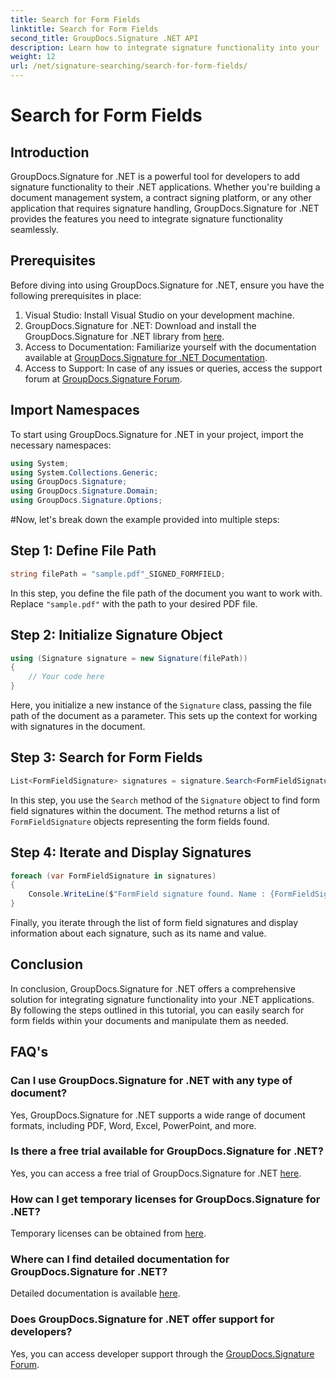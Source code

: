```yaml
---
title: Search for Form Fields
linktitle: Search for Form Fields
second_title: GroupDocs.Signature .NET API
description: Learn how to integrate signature functionality into your .NET applications with GroupDocs.Signature for .NET. Follow our step-by-step for seamless document management.
weight: 12
url: /net/signature-searching/search-for-form-fields/
---
```


# Search for Form Fields

## Introduction
GroupDocs.Signature for .NET is a powerful tool for developers to add signature functionality to their .NET applications. Whether you're building a document management system, a contract signing platform, or any other application that requires signature handling, GroupDocs.Signature for .NET provides the features you need to integrate signature functionality seamlessly.
## Prerequisites
Before diving into using GroupDocs.Signature for .NET, ensure you have the following prerequisites in place:
1. Visual Studio: Install Visual Studio on your development machine.
2. GroupDocs.Signature for .NET: Download and install the GroupDocs.Signature for .NET library from [here](https://releases.groupdocs.com/signature/net/).
3. Access to Documentation: Familiarize yourself with the documentation available at [GroupDocs.Signature for .NET Documentation](https://tutorials.groupdocs.com/signature/net/).
4. Access to Support: In case of any issues or queries, access the support forum at [GroupDocs.Signature Forum](https://forum.groupdocs.com/c/signature/13).

## Import Namespaces
To start using GroupDocs.Signature for .NET in your project, import the necessary namespaces:
```csharp
using System;
using System.Collections.Generic;
using GroupDocs.Signature;
using GroupDocs.Signature.Domain;
using GroupDocs.Signature.Options;
```
#Now, let's break down the example provided into multiple steps:
## Step 1: Define File Path
```csharp
string filePath = "sample.pdf"_SIGNED_FORMFIELD;
```
In this step, you define the file path of the document you want to work with. Replace `"sample.pdf"` with the path to your desired PDF file.
## Step 2: Initialize Signature Object
```csharp
using (Signature signature = new Signature(filePath))
{
    // Your code here
}
```
Here, you initialize a new instance of the `Signature` class, passing the file path of the document as a parameter. This sets up the context for working with signatures in the document.
## Step 3: Search for Form Fields
```csharp
List<FormFieldSignature> signatures = signature.Search<FormFieldSignature>(SignatureType.FormField);
```
In this step, you use the `Search` method of the `Signature` object to find form field signatures within the document. The method returns a list of `FormFieldSignature` objects representing the form fields found.
## Step 4: Iterate and Display Signatures
```csharp
foreach (var FormFieldSignature in signatures)
{
    Console.WriteLine($"FormField signature found. Name : {FormFieldSignature.Name}. Value: {FormFieldSignature.Value}");
}
```
Finally, you iterate through the list of form field signatures and display information about each signature, such as its name and value.

## Conclusion
In conclusion, GroupDocs.Signature for .NET offers a comprehensive solution for integrating signature functionality into your .NET applications. By following the steps outlined in this tutorial, you can easily search for form fields within your documents and manipulate them as needed.
## FAQ's
### Can I use GroupDocs.Signature for .NET with any type of document?
Yes, GroupDocs.Signature for .NET supports a wide range of document formats, including PDF, Word, Excel, PowerPoint, and more.
### Is there a free trial available for GroupDocs.Signature for .NET?
Yes, you can access a free trial of GroupDocs.Signature for .NET [here](https://releases.groupdocs.com/).
### How can I get temporary licenses for GroupDocs.Signature for .NET?
Temporary licenses can be obtained from [here](https://purchase.groupdocs.com/temporary-license/).
### Where can I find detailed documentation for GroupDocs.Signature for .NET?
Detailed documentation is available [here](https://tutorials.groupdocs.com/signature/net/).
### Does GroupDocs.Signature for .NET offer support for developers?
Yes, you can access developer support through the [GroupDocs.Signature Forum](https://forum.groupdocs.com/c/signature/13).
